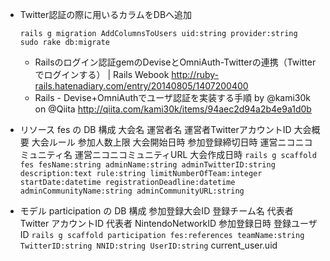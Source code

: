 - Twitter認証の際に用いるカラムをDBへ追加
    ```
    rails g migration AddColumnsToUsers uid:string provider:string
    sudo rake db:migrate
    ```
    - Railsのログイン認証gemのDeviseとOmniAuth-Twitterの連携（Twitterでログインする） | Rails Webook http://ruby-rails.hatenadiary.com/entry/20140805/1407200400
    - Rails - Devise+OmniAuthでユーザ認証を実装する手順 by @kami30k on @Qiita http://qiita.com/kami30k/items/94aec2d94a2b4e9a1d0b

- リソース fes の DB 構成
大会名
運営者名
運営者TwitterアカウントID
大会概要
大会ルール
参加人数上限
大会開始日時
参加登録締切日時
運営ニコニコミュニティ名
運営ニコニコミュニティURL
大会作成日時
`rails g scaffold fes fesName:string adminName:string adminTwitterID:string description:text rule:string limitNumberOfTeam:integer startDate:datetime registrationDeadline:datetime adminCommunityName:string adminCommunityURL:string`

- モデル participation の DB 構成
参加登録大会ID
登録チーム名
代表者 Twitter アカウントID
代表者 NintendoNetworkID
参加登録日時
登録ユーザID
`rails g scaffold participation fes:references teamName:string TwitterID:string NNID:string UserID:string`
current_user.uid